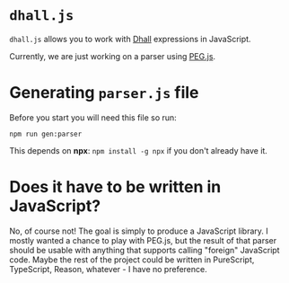 # `dhall.js`

`dhall.js` allows you to work with [Dhall](https://github.com/dhall-lang)
expressions in JavaScript.

Currently, we are just working on a parser using [PEG.js](https://pegjs.org/).


# Generating `parser.js` file

Before you start you will need this file so run:

`npm run gen:parser`

This depends on <b>npx</b>: `npm install -g npx` if you don't already have it.


# Does it have to be written in JavaScript?

No, of course not! The goal is simply to produce a JavaScript library. I mostly
wanted a chance to play with PEG.js, but the result of that parser should be
usable with anything that supports calling "foreign" JavaScript code. Maybe the
rest of the project could be written in PureScript, TypeScript, Reason,
whatever - I have no preference.
